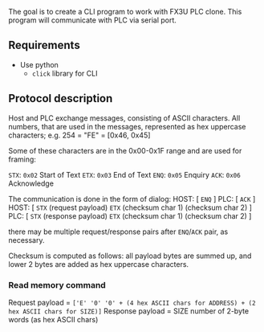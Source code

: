The goal is to create a CLI program to work with FX3U PLC clone.
This program will communicate with PLC via serial port.


## Requirements

* Use python
  * `click` library for CLI


## Protocol description

Host and PLC exchange messages, consisting of ASCII characters.
All numbers, that are used in the messages, represented as hex uppercase characters; e.g. 254 = "FE" = [0x46, 0x45]

Some of these characters are in the 0x00-0x1F range and are used for framing:

`STX`: `0x02` Start of Text
`ETX`: `0x03` End of Text
`ENQ`: `0x05` Enquiry
`ACK`: `0x06` Acknowledge


The communication is done in the form of dialog:
HOST:
  [ `ENQ` ]
PLC:
  [ `ACK` ]
HOST:
  [ `STX` (request payload) `ETX` (checksum char 1) (checksum char 2) ]
PLC:
  [ `STX` (response payload) `ETX` (checksum char 1) (checksum char 2) ]

there may be multiple request/response pairs after `ENQ`/`ACK` pair, as necessary.

Checksum is computed as follows: all payload bytes are summed up, and lower 2 bytes are added as hex uppercase characters.


### Read memory command

Request payload = `['E' '0' '0' + (4 hex ASCII chars for ADDRESS) + (2 hex ASCII chars for SIZE)]`
Response payload = SIZE number of 2-byte words (as hex ASCII chars)
